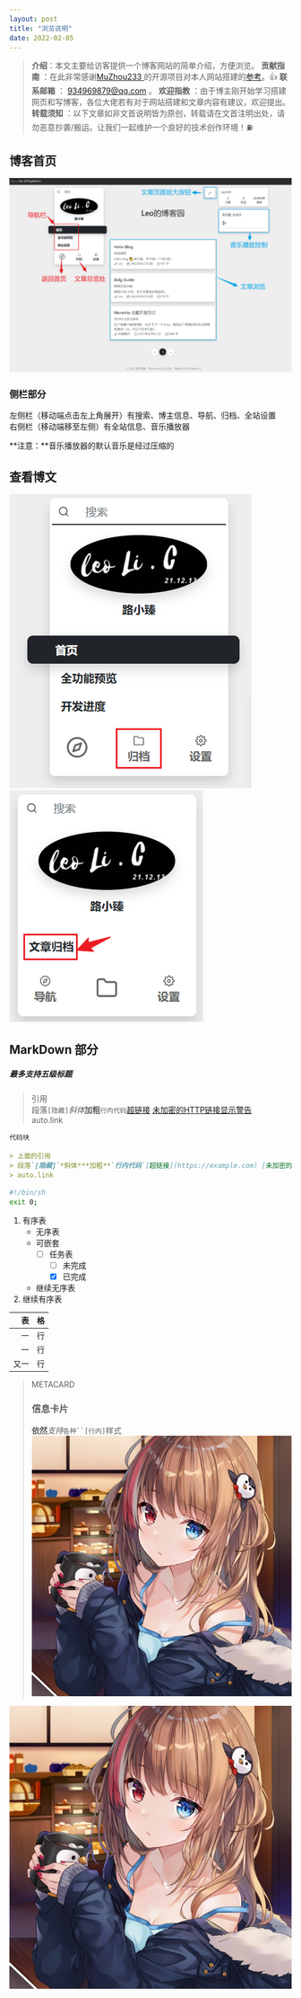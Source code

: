 ```yaml
---
layout: post
title: "浏览说明"
date: 2022-02-05
---
```


> **介绍**：本文主要给访客提供一个博客网站的简单介绍，方便浏览。
> **贡献指南** ：在此非常感谢[<u>MuZhou233</u> ](https://github.com/MuZhou233)的开源项目对本人网站搭建的[<u>参考</u>](https://github.com/MuZhou233/Morecho-Jekyll)。👍
> **联系邮箱** ： 934969879@qq.com 。
> **欢迎指教** ：由于博主刚开始学习搭建网页和写博客，各位大佬若有对于网站搭建和文章内容有建议，欢迎提出。
> **转载须知** ：以下文章如非文首说明皆为原创，转载请在文首注明出处，请勿恶意抄袭/搬运。让我们一起维护一个良好的技术创作环境！⛽️

## 博客首页

![总览](https://github.com/Leo-2019/Leo-2019.github.io/blob/master/_posts/pictures/BlogGuide/Picture0.png?raw=true)

### 侧栏部分

左侧栏（移动端点击左上角展开）有搜索、博主信息、导航、归档、全站设置  
右侧栏（移动端移至左侧）有全站信息、音乐播放器  

**注意：**音乐播放器的默认音乐是经过压缩的

## 查看博文

![1.先点击首页](https://github.com/Leo-2019/Leo-2019.github.io/blob/master/_posts/pictures/BlogGuide/Picture2.png?raw=true)
![2.在点击归档和文章归档](https://github.com/Leo-2019/Leo-2019.github.io/blob/master/_posts/pictures/BlogGuide/Picture3.png?raw=true)

## MarkDown 部分

##### 最多支持五级标题

> 引用  
> 段落`[隐藏]`*斜体***加粗**`行内代码`[超链接](./) [未加密的HTTP链接显示警告](http://example.com)  
> auto.link  

```markdown
代码块

> 上面的引用  
> 段落`[隐藏]`*斜体***加粗**`行内代码`[超链接](https://example.com) [未加密的HTTP链接显示警告](http://example.com)  
> auto.link  
```
```bash
#!/bin/sh
exit 0;
```

1. 有序表  
    - 无序表  
    - 可嵌套  
        - [ ] 任务表  
            - [ ] 未完成  
            - [x] 已完成  
    - 继续无序表
1. 继续有序表

表 | 格
---:|:---
一 | 行
一 | 行
又一 | 行

> METACARD
> ### 信息卡片
> **依然***支持*`各种``[行内]`样式
> ![图片描述不会显示](/asserts/img/avatar.jpg)

![图片描述](/asserts/img/avatar.jpg)
